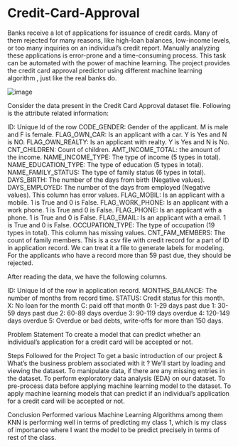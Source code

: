 # Credit-Card-Approval
Banks receive a lot of applications for issuance of credit cards. Many of them rejected for many reasons, like high-loan balances, low-income levels, or too many inquiries on an individual’s credit report. Manually analyzing these applications is error-prone and a time-consuming process. This task can be automated with the power of machine learning. The project provides the credit card approval predictor using different machine learning algorithm , just like the real banks do.

![image](https://github.com/user-attachments/assets/88f1a535-710c-432d-929c-48e106f28cad)


Consider the data present in the Credit Card Approval dataset file.
Following is the attribute related information:

ID: Unique Id of the row
CODE_GENDER: Gender of the applicant. M is male and F is female.
FLAG_OWN_CAR: Is an applicant with a car. Y is Yes and N is NO.
FLAG_OWN_REALTY: Is an applicant with realty. Y is Yes and N is No.
CNT_CHILDREN: Count of children.
AMT_INCOME_TOTAL: the amount of the income.
NAME_INCOME_TYPE: The type of income (5 types in total).
NAME_EDUCATION_TYPE: The type of education (5 types in total).
NAME_FAMILY_STATUS: The type of family status (6 types in total).
DAYS_BIRTH: The number of the days from birth (Negative values).
DAYS_EMPLOYED: The number of the days from employed (Negative values). This column has error values.
FLAG_MOBIL: Is an applicant with a mobile. 1 is True and 0 is False.
FLAG_WORK_PHONE: Is an applicant with a work phone. 1 is True and 0 is False.
FLAG_PHONE: Is an applicant with a phone. 1 is True and 0 is False.
FLAG_EMAIL: Is an applicant with a email. 1 is True and 0 is False.
OCCUPATION_TYPE: The type of occupation (19 types in total). This column has missing values.
CNT_FAM_MEMBERS: The count of family members.
This is a csv file with credit record for a part of ID in application record. We can treat it a file to generate labels for modeling. For the applicants who have a record more than 59 past due, they should be rejected.

After reading the data, we have the following columns.

ID: Unique Id of the row in application record. MONTHS_BALANCE: The number of months from record time. STATUS: Credit status for this month. X: No loan for the month C: paid off that month 0: 1-29 days past due 1: 30-59 days past due 2: 60-89 days overdue 3: 90-119 days overdue 4: 120-149 days overdue 5: Overdue or bad debts, write-offs for more than 150 days.

Problem Statement
To create a model that can predict whether an individual’s application for a credit card will be accepted or not.

Steps Followed for the Project
To get a basic introduction of our project & What’s the business problem associated with it ?
We’ll start by loading and viewing the dataset.
To manipulate data, if there are any missing entries in the dataset.
To perform exploratory data analysis (EDA) on our dataset.
To pre-process data before applying machine learning model to the dataset.
To apply machine learning models that can predict if an individual’s application for a credit card will be accepted or not.

Conclusion
Performed various Machine Learning Algorithms among them KNN is performing well in terms of predicting my class 1, which is my class of importance where I want the model to be predict precisely in terms of rest of the class.
